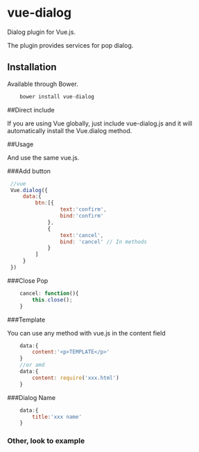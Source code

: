 # vue-dialog

Dialog plugin for Vue.js.

The plugin provides services for pop dialog.

## Installation

Available through Bower.

```js
    bower install vue-dialog
```

##Direct include

If you are using Vue globally, just include vue-dialog.js and it will automatically install the Vue.dialog method.

##Usage

And use the same vue.js.

###Add button
```js
 //vue
 Vue.dialog({
     data:{
         btn:[{
                 text:'confirm',
                 bind:'confirm'
             },
             {
                 text:'cancel',
                 bind: 'cancel' // In methods
             }
         ]
     }
 })
```

###Close Pop
```js
    cancel: function(){
        this.close();
    }
```
###Template

You can use any method with vue.js in the content field

```js
    data:{
        content:'<p>TEMPLATE</p>'
    }
    //or amd
    data:{
        content: require('xxx.html')
    }
```

###Dialog Name

```js
    data:{
        title:'xxx name'
    }
```

### Other, look to example
